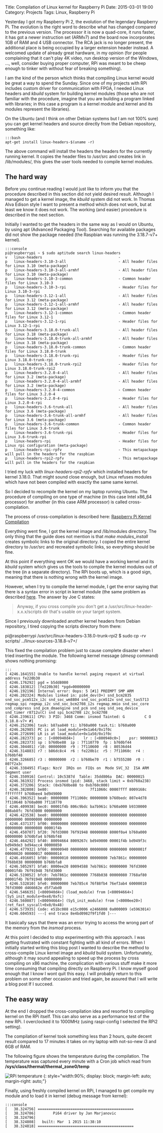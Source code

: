 ﻿Title: Compilation of Linux kernel for Raspberry Pi
Date: 2015-03-01 19:00
Category: Projects
Tags: Linux, Raspberry Pi


Yesterday I got my Raspberry Pi 2, the evolution of the legendary Raspberry Pi. 
The evolution is the right word to describe what has changed compared to 
the previous version. The processor it is now a quad-core, it runs faster,
it has got a newer instruction set (ARMv7) and the board now incorporates 1GB
of RAM and 4 USB connector. The RCA jack is no longer present, the additional
place is being occupied by a larger extension header instead. A welcomed update
of already great hardware, in my opinion (for people complaining that it
can't play 4K video, run desktop version of the Windows, ..., well, consider
buying proper computer, RPi was meant to be cheep enough to tinker with
without fear of breaking something).

I am the kind of the person which thinks that compiling Linux kernel would be 
great a way to spend the Sunday. Since one of my projects with RPi includes
custom driver for communication with FPGA, I needed Linux headers and _kbuild_
system for building kernel modules (those who are not familiar with the procedure,
imagine that you are building a program linked with libraries; in this case a 
program is a kernel module and kernel and its modules represent the libraries).

On the Ubuntu (and I think on other Debian systems but I am not 100% sure) you
can get kernel headers and source directly from the Debian repository, something
like:

	:::bash
	apt-get install linux-headers-$(uname -r)

The above command will install the headers the headers for the currently running 
kernel. It copies the header files to /usr/src and creates link in /lib/modules/,
this gives the user tools needed to compile kernel modules.


The hard way
-------------------

Before you continue reading I would just like to inform you that the procedure 
described in this section did not yield desired result. Although I managed to 
get a kernel image, the _kbuild_ system did not work. In Thomas Alva Edison style
 I want to present a method which does not work, but at least we know it does not work. The working (and easier) procedure is described in the next section.

Initially I wanted to get the headers in the same way as I would on Ubuntu, by
using apt (Advanced Packaging Tool). Searching for available packages did not
show the package needed (the Raspbian was running the 3.18.7-v7+ kernel).

	:::console
	pi@raspberrypi ~ $ sudo aptitude search linux-headers
	v   linux-headers                                   -                                                           
	p   linux-headers-3.10-3-all                        - All header files for Linux 3.10 (meta-package)            
	p   linux-headers-3.10-3-all-armhf                  - All header files for Linux 3.10 (meta-package)            
	p   linux-headers-3.10-3-common                     - Common header files for Linux 3.10-3                      
	p   linux-headers-3.10-3-rpi                        - Header files for Linux 3.10-3-rpi                         
	p   linux-headers-3.12-1-all                        - All header files for Linux 3.12 (meta-package)            
	p   linux-headers-3.12-1-all-armhf                  - All header files for Linux 3.12 (meta-package)            
	p   linux-headers-3.12-1-common                     - Common header files for Linux 3.12-1                      
	p   linux-headers-3.12-1-rpi                        - Header files for Linux 3.12-1-rpi                         
	p   linux-headers-3.18.0-trunk-all                  - All header files for Linux 3.18 (meta-package)            
	p   linux-headers-3.18.0-trunk-all-armhf            - All header files for Linux 3.18 (meta-package)            
	p   linux-headers-3.18.0-trunk-common               - Common header files for Linux 3.18.0-trunk                
	p   linux-headers-3.18.0-trunk-rpi                  - Header files for Linux 3.18.0-trunk-rpi                   
	p   linux-headers-3.18.0-trunk-rpi2                 - Header files for Linux 3.18.0-trunk-rpi2                  
	p   linux-headers-3.2.0-4-all                       - All header files for Linux 3.2 (meta-package)             
	p   linux-headers-3.2.0-4-all-armhf                 - All header files for Linux 3.2 (meta-package)             
	p   linux-headers-3.2.0-4-common                    - Common header files for Linux 3.2.0-4                     
	p   linux-headers-3.2.0-4-rpi                       - Header files for Linux 3.2.0-4-rpi                        
	p   linux-headers-3.6-trunk-all                     - All header files for Linux 3.6 (meta-package)             
	p   linux-headers-3.6-trunk-all-armhf               - All header files for Linux 3.6 (meta-package)             
	p   linux-headers-3.6-trunk-common                  - Common header files for Linux 3.6-trunk                   
	p   linux-headers-3.6-trunk-rpi                     - Header files for Linux 3.6-trunk-rpi                      
	p   linux-headers-rpi                               - Header files for Linux rpi configuration (meta-package)   
	p   linux-headers-rpi-rpfv                          - This metapackage will pull in the headers for the raspbian
	p   linux-headers-rpi2-rpfv                         - This metapackage will pull in the headers for the raspbian


I tried my luck with _linux-headers-rpi2-rpfv_ which installed headers for
kernel 3.18.0. That might sound close enough, but Linux refuses modules which
have not been compiled with exactly the same same kernel. 


So I decided to recompile the kernel on my laptop running Ubuntu. The procedure
of compiling on one type of machine (in this case Intel x86_64 processor) for
another (in this case ARM processor) is called cross-compilation.

The process of cross-compilation is described here: [Raspberry Pi Kernel Compilation](http://elinux.org/Raspberry_Pi_Kernel_Compilation)

Everything went fine, I got the kernel image and /lib/modules directory. The only
thing that the guide does not mention is that _make modules_install_ creates 
symbolic links to the original directory. I copied the entire kernel directory
to /usr/src and recreated symbolic links, so everything should be fine.

At this point if everything went OK we would have a working kernel and its 
_kbuild_ system which gives us the tools to compile the kernel modules out of the
tree (in a separate directory). The RPi boots up, which is a good sign, meaning
that there is nothing wrong with the kernel image. 

However, when I try to compile the kernel module, I get the error saying that 
there is a syntax error in script in kernel module 
(the same problem as described [here](http://stackoverflow.com/questions/17282461/scripts-recordmcount-syntax-error-when-i-try-to-build-a-linux-kernel-module-o). The answer by Joe C states:

>Anyway, if you cross compile you don't get a /usr/src/linux-header-x.x.x/scripts dir that's usable on your target system.


Since I previously downloaded another kernel headers from Debian repository,
I tired copying the scripts directory from there:

pi@raspberrypi /usr/src/linux-headers-3.18.0-trunk-rpi2 $ sudo cp -rv scripts/ ../linux-sources-3.18.8-v7+/

This fixed the compilation problem just to cause complete disaster when I
tried inserting the module. The following kernel message (_dmesg_ command)
shows nothing promising:

    :::
    [ 4246.164155] Unable to handle kernel paging request at virtual address fe220b30
	[ 4246.176292] pgd = b5dd8000
	[ 4246.183812] [fe220b30] *pgd=00000000
	[ 4246.192196] Internal error: Oops: 5 [#1] PREEMPT SMP ARM
	[ 4246.202324] Modules linked in: pi64_dev(O+) snd_bcm2835 snd_soc_pcm512x_i2c snd_soc_wm8804 snd_soc_pcm512x snd_soc_tas5713 regmap_spi regmap_i2c snd_soc_bcm2708_i2s regmap_mmio snd_soc_core snd_compress snd_pcm_dmaengine snd_pcm snd_seq snd_seq_device snd_timer r8712u(C) snd spi_bcm2708 i2c_bcm2708
	[ 4246.239611] CPU: 3 PID: 3468 Comm: insmod Tainted: G         C O   3.18.8-v7+ #1
	[ 4246.252306] task: b87aa840 ti: b760a000 task.ti: b760a000
	[ 4246.262985] PC is at load_module+0x1a64/0x1f0c
	[ 4246.272699] LR is at load_module+0x1a50/0x1f0c
	[ 4246.282373] pc : [<800940d4>]    lr : [<800940c0>]    psr: 90000013
	[ 4246.282373] sp : b760be88  ip : 7f110770  fp : b760bf44
	[ 4246.304401] r10: 00000000  r9 : 7f110600  r8 : 80536d44
	[ 4246.314883] r7 : b86dc8c4  r6 : fe220b1c  r5 : 7f11060c  r4 : b760bf48
	[ 4246.326685] r3 : 00000000  r2 : b760be70  r1 : b7555280  r0 : 807f2a3c
	[ 4246.338495] Flags: NzcV  IRQs on  FIQs on  Mode SVC_32  ISA ARM  Segment user
	[ 4246.350916] Control: 10c5387d  Table: 35dd806a  DAC: 00000015
	[ 4246.361932] Process insmod (pid: 3468, stack limit = 0xb760a238)
	[ 4246.373206] Stack: (0xb760be88 to 0xb760c000)
	[ 4246.382808] be80:                   7f11060c 00007fff 8009168c ffffffff b760bee4 bd949000
	[ 4246.396352] bea0: 00000000 7f11060c 00000000 b760bedc 807e4d78 7f110648 b760a000 7f110770
	[ 4246.409938] bec0: 00001f4b 806c9bdc ba7b961c b760a000 b9330000 808ab8fc 76fd3000 00000000
	[ 4246.423538] bee0: 00000000 00000000 00000000 00000000 00000000 00000000 00000000 00000000
	[ 4246.437137] bf00: 00000000 00000000 00000000 00000000 00000000 00000000 00000080 00001f4b
	[ 4246.450707] bf20: 76fd3000 76f91948 00000080 8000f0a4 b760a000 00000000 b760bfa4 b760bf48
	[ 4246.464292] bf40: 80094664 8009267c bd949000 00001f4b bd949f3c bd949de3 bd94acc4 00000850
	[ 4246.477932] bf60: 00000940 00000000 00000000 00000000 0000001f 00000020 00000017 00000014
	[ 4246.491605] bf80: 00000010 00000000 00000000 7eb7861c 00000000 7768b038 00000000 b760bfa8
	[ 4246.505297] bfa0: 8000ee20 80094588 7eb7861c 00000000 76fd3000 00001f4b 76f91948 76fd3000
	[ 4246.519052] bfc0: 7eb7861c 00000000 7768b038 00000080 7768af80 00001f4b 76f91948 00000000
	[ 4246.532810] bfe0: 00000000 7eb785c4 76f88fb4 76ef3ab4 60000010 76fd3000 d466662e d5f7abd0
	[ 4246.546635] [<800940d4>] (load_module) from [<80094664>] (SyS_init_module+0xe8/0xfc)
	[ 4246.560087] [<80094664>] (SyS_init_module) from [<8000ee20>] (ret_fast_syscall+0x0/0x48)
	[ 4246.573935] Code: e51bc088 e15c0006 e2466008 0a000009 (e5963014) 
	[ 4246.604593] ---[ end trace 8e4bd0982f9f1fd0 ]---

It basically says that there was an error trying to access the wrong part of the
memory from the _insmod_ process.

At this point I decided to stop experimenting with this approach. I was getting
frustrated with constant fighting with all kind of errors. When I initially started
writing this blog post I wanted to describe the method to cross-compile Linux
kernel image and _kbuild_ build system. Unfortunately, although it may sound
appealing to speed up the process by cross compiling on x86 machine, the 
complication with various stuff make it more time consuming that compiling directly
on Raspberry Pi. I know myself good enough that I know I wont quit this easy.
I will probably return to this problem on some other occasion and tried again,
be assured that I will write a blog post If I succeed.


The easy way
-------------------

At the end I dropped the cross-compilation idea and resorted to compiling kernel
on the RPi itself. This can also serve as a performance test of the new RPi. 
I overclocked it to 1000MHz (using raspi-config I selected the RPi2 setting).

The compilation of kernel took something less than 2 hours, quite decent result
compared to 17 minutes it takes on my laptop with not-so-new i3 and 6GB of RAM.

The following figure shows the temperature during the compilation. The temperature
was captured every minute with a Cron job which read from 
**/sys/class/thermal/thermal_zone0/temp**

![RPi temperature]({filename}/images/pi_temp_during_compile.png)
{: style="width:90%; display: block; margin-left: auto; margin-right: auto;"}


Finally, using freshly compiled kernel on RPi, I managed to get compile my 
module and to load it in kernel (debug message from kernel):

	:::console
	[   38.324756] ============================================
	[   38.324786]        Pi64 driver by Jan Marjanovic        
	[   38.324796] 
	[   38.324808]   built: Mar  1 2015 11:38:10
	[   38.324818] ============================================



